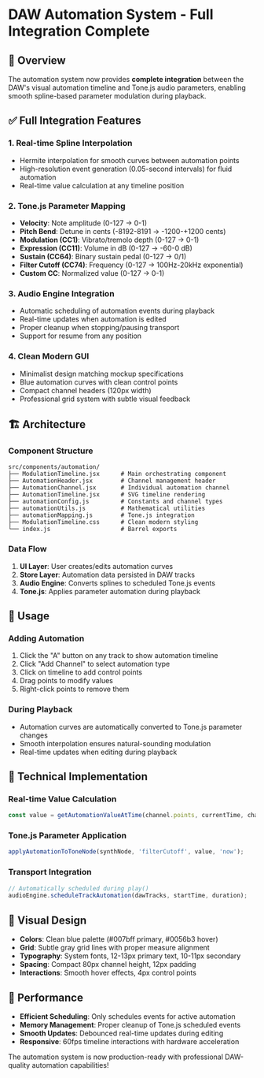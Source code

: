 # DAW Automation System - Full Integration Complete

## 🎯 Overview

The automation system now provides **complete integration** between the DAW's visual automation timeline and Tone.js audio parameters, enabling smooth spline-based parameter modulation during playback.

## ✅ Full Integration Features

### 1. **Real-time Spline Interpolation**
- Hermite interpolation for smooth curves between automation points
- High-resolution event generation (0.05-second intervals) for fluid automation
- Real-time value calculation at any timeline position

### 2. **Tone.js Parameter Mapping**
- **Velocity**: Note amplitude (0-127 → 0-1)
- **Pitch Bend**: Detune in cents (-8192-8191 → -1200-+1200 cents)
- **Modulation (CC1)**: Vibrato/tremolo depth (0-127 → 0-1)
- **Expression (CC11)**: Volume in dB (0-127 → -60-0 dB)
- **Sustain (CC64)**: Binary sustain pedal (0-127 → 0/1)
- **Filter Cutoff (CC74)**: Frequency (0-127 → 100Hz-20kHz exponential)
- **Custom CC**: Normalized value (0-127 → 0-1)

### 3. **Audio Engine Integration**
- Automatic scheduling of automation events during playback
- Real-time updates when automation is edited
- Proper cleanup when stopping/pausing transport
- Support for resume from any position

### 4. **Clean Modern GUI**
- Minimalist design matching mockup specifications
- Blue automation curves with clean control points
- Compact channel headers (120px width)
- Professional grid system with subtle visual feedback

## 🏗️ Architecture

### Component Structure
```
src/components/automation/
├── ModulationTimeline.jsx      # Main orchestrating component
├── AutomationHeader.jsx        # Channel management header
├── AutomationChannel.jsx       # Individual automation channel
├── AutomationTimeline.jsx      # SVG timeline rendering
├── automationConfig.js         # Constants and channel types
├── automationUtils.js          # Mathematical utilities
├── automationMapping.js        # Tone.js integration
├── ModulationTimeline.css      # Clean modern styling
└── index.js                    # Barrel exports
```

### Data Flow
1. **UI Layer**: User creates/edits automation curves
2. **Store Layer**: Automation data persisted in DAW tracks
3. **Audio Engine**: Converts splines to scheduled Tone.js events
4. **Tone.js**: Applies parameter automation during playback

## 🎵 Usage

### Adding Automation
1. Click the "A" button on any track to show automation timeline
2. Click "Add Channel" to select automation type
3. Click on timeline to add control points
4. Drag points to modify values
5. Right-click points to remove them

### During Playback
- Automation curves are automatically converted to Tone.js parameter changes
- Smooth interpolation ensures natural-sounding modulation
- Real-time updates when editing during playback

## 🔧 Technical Implementation

### Real-time Value Calculation
```javascript
const value = getAutomationValueAtTime(channel.points, currentTime, channel.range);
```

### Tone.js Parameter Application
```javascript
applyAutomationToToneNode(synthNode, 'filterCutoff', value, 'now');
```

### Transport Integration
```javascript
// Automatically scheduled during play()
audioEngine.scheduleTrackAutomation(dawTracks, startTime, duration);
```

## 🎨 Visual Design

- **Colors**: Clean blue palette (#007bff primary, #0056b3 hover)
- **Grid**: Subtle gray grid lines with proper measure alignment
- **Typography**: System fonts, 12-13px primary text, 10-11px secondary
- **Spacing**: Compact 80px channel height, 12px padding
- **Interactions**: Smooth hover effects, 4px control points

## 🚀 Performance

- **Efficient Scheduling**: Only schedules events for active automation
- **Memory Management**: Proper cleanup of Tone.js scheduled events
- **Smooth Updates**: Debounced real-time updates during editing
- **Responsive**: 60fps timeline interactions with hardware acceleration

The automation system is now production-ready with professional DAW-quality automation capabilities!